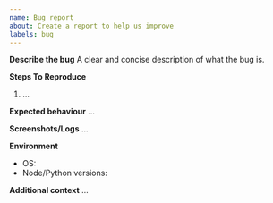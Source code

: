 ```yaml
---
name: Bug report
about: Create a report to help us improve
labels: bug
---
```


**Describe the bug**
A clear and concise description of what the bug is.

**Steps To Reproduce**
1. ...

**Expected behaviour**
...

**Screenshots/Logs**
...

**Environment**
- OS:
- Node/Python versions:

**Additional context**
...
